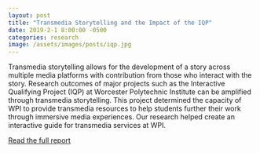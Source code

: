 ```yaml
---
layout: post
title: "Transmedia Storytelling and the Impact of the IQP"
date: 2019-2-1 8:00:00 -0500
categories: research
image: /assets/images/posts/iqp.jpg
---
```


Transmedia storytelling allows for the development of a story across multiple media platforms with contribution from those who interact with the story. Research outcomes of major projects such as the Interactive Qualifying Project (IQP) at Worcester Polytechnic Institute can be amplified through transmedia storytelling. This project determined the capacity of WPI to provide transmedia resources to help students further their work through immersive media experiences. Our research helped create an interactive guide for transmedia services at WPI.

[Read the full report](https://digitalcommons.wpi.edu/iqp-all/5363/)
